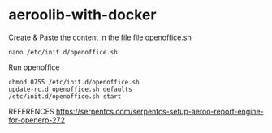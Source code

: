 # aeroolib-with-docker

Create & Paste the content in the file file openoffice.sh
```
nano /etc/init.d/openoffice.sh
```
Run openoffice
```
chmod 0755 /etc/init.d/openoffice.sh
update-rc.d openoffice.sh defaults
/etc/init.d/openoffice.sh start
```
REFERENCES
https://serpentcs.com/serpentcs-setup-aeroo-report-engine-for-openerp-272
